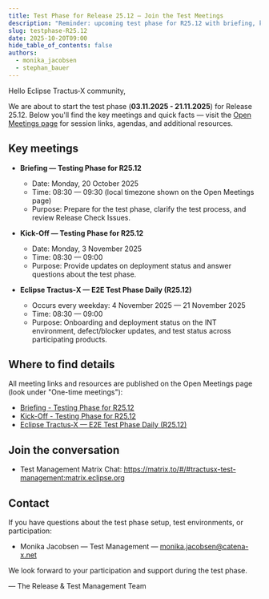 ```yaml
---
title: Test Phase for Release 25.12 — Join the Test Meetings
description: "Reminder: upcoming test phase for R25.12 with briefing, kick-off and daily E2E meetings. See open meetings for links and details."
slug: testphase-R25.12
date: 2025-10-20T09:00
hide_table_of_contents: false
authors:
  - monika_jacobsen
  - stephan_bauer
---
```


Hello Eclipse Tractus‑X community,

We are about to start the test phase (**03.11.2025 - 21.11.2025**) for Release 25.12. Below you'll find the key meetings and quick facts — visit the [Open Meetings page](/community/open-meetings) for session links, agendas, and additional resources.

## Key meetings

- **Briefing — Testing Phase for R25.12**
  - Date: Monday, 20 October 2025
  - Time: 08:30 — 09:30 (local timezone shown on the Open Meetings page)
  - Purpose: Prepare for the test phase, clarify the test process, and review Release Check Issues.

- **Kick‑Off — Testing Phase for R25.12**
  - Date: Monday, 3 November 2025
  - Time: 08:30 — 09:00
  - Purpose: Provide updates on deployment status and answer questions about the test phase.

- **Eclipse Tractus‑X — E2E Test Phase Daily (R25.12)**
  - Occurs every weekday: 4 November 2025 — 21 November 2025
  - Time: 08:30 — 09:00
  - Purpose: Onboarding and deployment status on the INT environment, defect/blocker updates, and test status across participating products.

## Where to find details

All meeting links and resources are published on the Open Meetings page (look under "One-time meetings"):

- [Briefing - Testing Phase for R25.12](https://eclipse-tractusx.github.io/community/open-meetings#Briefing%20Testing%20Phase%20for%2025.12)
- [Kick-Off - Testing Phase for R25.12](https://eclipse-tractusx.github.io/community/open-meetings#Kick-Off%20Testing%20Phase%20for%2025.12)
- [Eclipse Tractus‑X — E2E Test Phase Daily (R25.12)](https://eclipse-tractusx.github.io/community/open-meetings#Eclipse%20Tractus-X%20E2E%20Test%20Phase%20Daily%20for%20R25.12)

## Join the conversation

- Test Management Matrix Chat: https://matrix.to/#/#tractusx-test-management:matrix.eclipse.org

## Contact

If you have questions about the test phase setup, test environments, or participation:

- Monika Jacobsen — Test Management — monika.jacobsen@catena-x.net

We look forward to your participation and support during the test phase.

— The Release & Test Management Team
